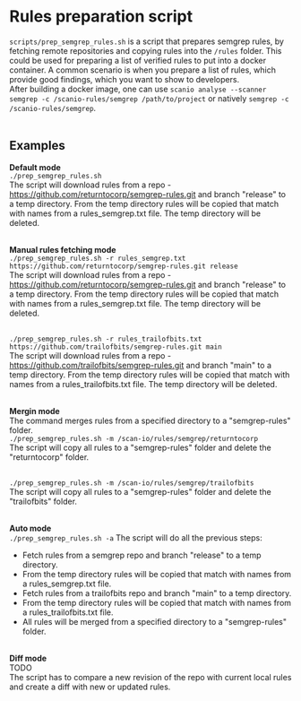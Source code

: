# Rules preparation script 
`scripts/prep_semgrep_rules.sh` is a script that prepares semgrep rules, by fetching remote repositories and copying rules into the `/rules` folder. This could be used for preparing a list of verified rules to put into a docker container. A common scenario is when you prepare a list of rules, which provide good findings, which you want to show to developers.  
After building a docker image, one can use `scanio analyse --scanner semgrep -c /scanio-rules/semgrep /path/to/project` or natively `semgrep -c /scanio-rules/semgrep`.<br><br>

## Examples
**Default mode**<br>
```./prep_semgrep_rules.sh```<br>
The script will download rules from a repo - https://github.com/returntocorp/semgrep-rules.git and branch "release" to a temp directory. From the temp directory rules will be copied that match with names from a rules_semgrep.txt file. The temp directory will be deleted.<br><br>

**Manual rules fetching mode**<br>
```./prep_semgrep_rules.sh -r rules_semgrep.txt https://github.com/returntocorp/semgrep-rules.git release```<br>
The script will download rules from a repo - https://github.com/returntocorp/semgrep-rules.git and branch "release" to a temp directory. From the temp directory rules will be copied that match with names from a rules_semgrep.txt file. The temp directory will be deleted.<br><br>

```./prep_semgrep_rules.sh -r rules_trailofbits.txt https://github.com/trailofbits/semgrep-rules.git main```<br>
The script will download rules from a repo - https://github.com/trailofbits/semgrep-rules.git and branch "main" to a temp directory. From the temp directory rules will be copied that match with names from a rules_trailofbits.txt file. The temp directory will be deleted.<br><br>

**Mergin mode**<br>
The command merges rules from a specified directory to a "semgrep-rules" folder.<br>
```./prep_semgrep_rules.sh -m /scan-io/rules/semgrep/returntocorp```<br>
The script will copy all rules to a "semgrep-rules" folder and delete the "returntocorp" folder.<br><br>

```./prep_semgrep_rules.sh -m /scan-io/rules/semgrep/trailofbits```<br>
The script will copy all rules to a "semgrep-rules" folder and delete the "trailofbits" folder.<br><br>

**Auto mode**<br>
```./prep_semgrep_rules.sh -a```
The script will do all the previous steps:
* Fetch rules from a semgrep repo and branch "release" to a temp directory.
* From the temp directory rules will be copied that match with names from a rules_semgrep.txt file.
* Fetch rules from a trailofbits repo and branch "main" to a temp directory.
* From the temp directory rules will be copied that match with names from a rules_trailofbits.txt file.
* All rules will be merged from a specified directory to a "semgrep-rules" folder.<br><br>

**Diff mode**<br>
TODO<br>
The script has to compare a new revision of the repo with current local rules and create a diff with new or updated rules.<br>
